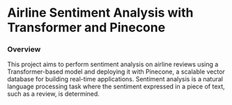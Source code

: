 # Airline Sentiment Analysis with Transformer and Pinecone

### Overview

This project aims to perform sentiment analysis on airline reviews using a Transformer-based model and deploying it with Pinecone, a scalable vector database for building real-time applications. Sentiment analysis is a natural language processing task where the sentiment expressed in a piece of text, such as a review, is determined.
